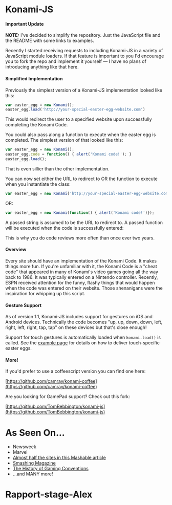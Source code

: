 Konami-JS
=========

#### Important Update

**NOTE:** I've decided to simplify the repository. Just the JavaScript file and the README with some links to examples. 

Recently I started receiving requests to including Konami-JS in a variety of JavaScript module loaders. If that feature is important to you I'd encourage you to fork the repo and implement it yourself &mdash; I have no plans of introducing anything like that here.

#### Simplified Implementation

Previously the simplest version of a Konami-JS implementation looked like this:

```javascript
var easter_egg = new Konami();
easter_egg.load('http://your-special-easter-egg-website.com')
```

This would redirect the user to a specified website upon successfully completing the Konami Code.

You could also pass along a function to execute when the easter egg is completed. The simplest version of that looked like this:

```javascript
var easter_egg = new Konami();
easter_egg.code = function() { alert('Konami code!'); }
easter_egg.load();
```

That is even sillier than the other implementation. 

You can now set  either the URL to redirect to OR the function to execute when you instantiate the class:

```javascript
var easter_egg = new Konami('http://your-special-easter-egg-website.com');
```	
	
OR:

```javascript
var easter_egg = new Konami(function() { alert('Konami code!')});
```

A passed string is assumed to be the URL to redirect to. A passed function will be executed when the code is successfully entered:

This is why you do code reviews more often than once ever two years. 


#### Overview

Every site should have an implementation of the Konami Code. It makes things more fun. If you're unfamiliar with it, the Konami Code is a "cheat code" that appeared in many of Konami's video games going all the way back to 1986.  It was typically entered on a Nintendo controller. Recently, ESPN received attention for the funny, flashy things that would happen when the code was entered on their website. Those shenanigans were the inspiration for whipping up this script.

#### Gesture Support

As of version 1.1, Konami-JS includes support for gestures on iOS and Android devices.  Technically the code becomes "up, up, down, down, left, right, left, right, tap, tap" on these devices but that's close enough!

Support for touch gestures is automatically loaded when `konami.load()` is called.  See the [example page](http://snaptortoise.com/konami-js) for details on how to deliver touch-specific easter eggs.


#### More!

If you'd prefer to use a coffeescript version you can find one here:

[https://github.com/camray/konami-coffee](https://github.com/camray/konami-coffee)

Are you looking for GamePad support? Check out this fork:

[https://github.com/TomBebbington/konami-js](https://github.com/TomBebbington/konami-js)

As Seen On...
=============

  * Newsweek
  * Marvel
  * [Almost half the sites in this Mashable article](http://mashable.com/2010/07/31/konami-code-sites)
  * [Smashing Magazine](http://uxdesign.smashingmagazine.com/2012/04/26/gamification-ux-users-win-lose/)
  * [The History of Gaming Conventions](http://www.bigfishgames.com/daily/gaming-conventions-timeline/)
  * ...and MANY more!
# Rapport-stage-Alex
